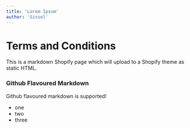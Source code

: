 ```yaml
---
title: 'Lorem Ipsum'
author: 'Sissel'
---
```


# Terms and Conditions

This is a markdown Shopify page which will upload to a Shopify theme as static HTML.

### Github Flavoured Markdown

Github flavoured markdown is supported!

- one
- two
- three

